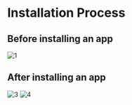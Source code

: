 # Installation Process

## Before installing an app
![1](https://github.com/user-attachments/assets/19275e4e-14d1-456a-85b0-37c991e65fef)

## After installing an app
![3](https://github.com/user-attachments/assets/a7ecf8a0-7c33-43dc-aee9-adabec31840a)
![4](https://github.com/user-attachments/assets/fbda38fb-e9a0-4c0f-a476-2bd7c0bb8f7c)
